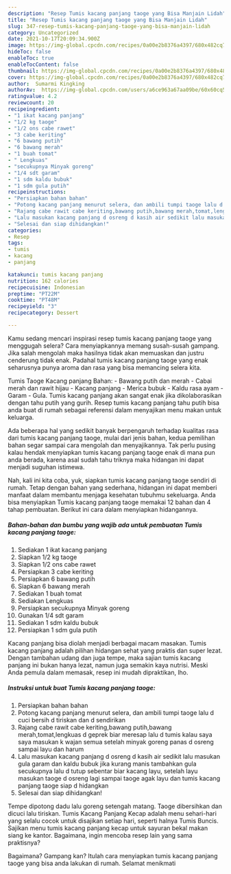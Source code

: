 ```yaml
---
description: "Resep Tumis kacang panjang taoge yang Bisa Manjain Lidah"
title: "Resep Tumis kacang panjang taoge yang Bisa Manjain Lidah"
slug: 347-resep-tumis-kacang-panjang-taoge-yang-bisa-manjain-lidah
category: Uncategorized
date: 2021-10-17T20:09:34.900Z
image: https://img-global.cpcdn.com/recipes/0a00e2b8376a4397/680x482cq70/tumis-kacang-panjang-taoge-foto-resep-utama.jpg
hideToc: false
enableToc: true
enableTocContent: false
thumbnail: https://img-global.cpcdn.com/recipes/0a00e2b8376a4397/680x482cq70/tumis-kacang-panjang-taoge-foto-resep-utama.jpg
cover: https://img-global.cpcdn.com/recipes/0a00e2b8376a4397/680x482cq70/tumis-kacang-panjang-taoge-foto-resep-utama.jpg
author:  Sumarmi Kingking
authorAv:  https://img-global.cpcdn.com/users/a6ce963a67aa09be/60x60cq50/avatar.jpg
ratingvalue: 4.2
reviewcount: 20
recipeingredient:
- "1 ikat kacang panjang"
- "1/2 kg taoge"
- "1/2 ons cabe rawet"
- "3 cabe keriting"
- "6 bawang putih"
- "6 bawang merah"
- "1 buah tomat"
- " Lengkuas"
- "secukupnya Minyak goreng"
- "1/4 sdt garam"
- "1 sdm kaldu bubuk"
- "1 sdm gula putih"
recipeinstructions:
- "Persiapkan bahan bahan"
- "Potong kacang panjang menurut selera, dan ambili tumpi taoge lalu d cuci bersih d tiriskan dan d sendirikan"
- "Rajang cabe rawit cabe keriting,bawang putih,bawang merah,tomat,lengkuas d geprek biar meresap lalu d tumis kalau saya saya masukan k wajan semua setelah minyak goreng panas d osreng sampai layu dan harum"
- "Lalu masukan kacang panjang d osreng d kasih air sedikit lalu masukan gula garam dan kaldu bubuk jika kurang manis tambahkan gula secukupnya lalu d tutup sebentar biar kacang layu, setelah layu masukan taoge d osreng lagi sampai taoge agak layu dan tumis kacang panjang taoge siap d hidangkan"
- "Selesai dan siap dihidangkan!"
categories:
- Resep
tags:
- tumis
- kacang
- panjang

katakunci: tumis kacang panjang 
nutrition: 162 calories
recipecuisine: Indonesian
preptime: "PT22M"
cooktime: "PT48M"
recipeyield: "3"
recipecategory: Dessert

---
```



Kamu sedang mencari inspirasi resep tumis kacang panjang taoge yang menggugah selera? Cara menyiapkannya memang susah-susah gampang. Jika salah mengolah maka hasilnya tidak akan memuaskan dan justru cenderung tidak enak. Padahal tumis kacang panjang taoge yang enak seharusnya punya aroma dan rasa yang bisa memancing selera kita.


Tumis Taoge Kacang panjang Bahan: - Bawang putih dan merah - Cabai merah dan rawit hijau - Kacang panjang - Merica bubuk - Kaldu rasa ayam - Garam - Gula. Tumis kacang panjang akan sangat enak jika dikolaborasikan dengan tahu putih yang gurih. Resep tumis kacang panjang tahu putih bisa anda buat di rumah sebagai referensi dalam menyajikan menu makan untuk keluarga.

Ada beberapa hal yang sedikit banyak berpengaruh terhadap kualitas rasa dari tumis kacang panjang taoge, mulai dari jenis bahan, kedua pemilihan bahan segar sampai cara mengolah dan menyajikannya. Tak perlu pusing kalau hendak menyiapkan tumis kacang panjang taoge enak di mana pun anda berada, karena asal sudah tahu triknya maka hidangan ini dapat menjadi suguhan istimewa.


Nah, kali ini kita coba, yuk, siapkan tumis kacang panjang taoge sendiri di rumah. Tetap dengan bahan yang sederhana, hidangan ini dapat memberi manfaat dalam membantu menjaga kesehatan tubuhmu sekeluarga. Anda bisa menyiapkan Tumis kacang panjang taoge memakai 12 bahan dan 4 tahap pembuatan. Berikut ini cara dalam menyiapkan hidangannya.

<!--inarticleads1-->

##### Bahan-bahan dan bumbu yang wajib ada untuk pembuatan Tumis kacang panjang taoge:

1. Sediakan 1 ikat kacang panjang
1. Siapkan 1/2 kg taoge
1. Siapkan 1/2 ons cabe rawet
1. Persiapkan 3 cabe keriting
1. Persiapkan 6 bawang putih
1. Siapkan 6 bawang merah
1. Sediakan 1 buah tomat
1. Sediakan  Lengkuas
1. Persiapkan secukupnya Minyak goreng
1. Gunakan 1/4 sdt garam
1. Sediakan 1 sdm kaldu bubuk
1. Persiapkan 1 sdm gula putih


Kacang panjang bisa diolah menjadi berbagai macam masakan. Tumis kacang panjang adalah pilihan hidangan sehat yang praktis dan super lezat. Dengan tambahan udang dan juga tempe, maka sajian tumis kacang panjang ini bukan hanya lezat, namun juga semakin kaya nutrisi. Meski Anda pemula dalam memasak, resep ini mudah dipraktikan, lho. 

<!--inarticleads2-->

##### Instruksi untuk buat Tumis kacang panjang taoge:

1. Persiapkan bahan bahan
1. Potong kacang panjang menurut selera, dan ambili tumpi taoge lalu d cuci bersih d tiriskan dan d sendirikan
1. Rajang cabe rawit cabe keriting,bawang putih,bawang merah,tomat,lengkuas d geprek biar meresap lalu d tumis kalau saya saya masukan k wajan semua setelah minyak goreng panas d osreng sampai layu dan harum
1. Lalu masukan kacang panjang d osreng d kasih air sedikit lalu masukan gula garam dan kaldu bubuk jika kurang manis tambahkan gula secukupnya lalu d tutup sebentar biar kacang layu, setelah layu masukan taoge d osreng lagi sampai taoge agak layu dan tumis kacang panjang taoge siap d hidangkan
1. Selesai dan siap dihidangkan!

Tempe dipotong dadu lalu goreng setengah matang. Taoge dibersihkan dan dicuci lalu tiriskan. Tumis Kacang Panjang Kecap adalah menu sehari-hari yang selalu cocok untuk disajikan setiap hari, seperti halnya Tumis Buncis. Sajikan menu tumis kacang panjang kecap untuk sayuran bekal makan siang ke kantor. Bagaimana, ingin mencoba resep lain yang sama praktisnya? 

Bagaimana? Gampang kan? Itulah cara menyiapkan tumis kacang panjang taoge yang bisa anda lakukan di rumah. Selamat menikmati
